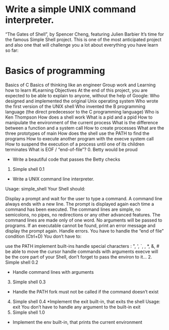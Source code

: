 # Write a simple UNIX command interpreter.
“The Gates of Shell”, by Spencer Cheng, featuring Julien Barbier
It’s time for the famous Simple Shell project. This is one of the most anticipated project and also one that will challenge you a lot about everything you have learn so far:

# Basics of programming
Basics of C
Basics of thinking like an engineer
Group work
and Learning how to learn
 #Learning Objectives
At the end of this project, you are expected to be able to explain to anyone, without the help of Google:
Who designed and implemented the original Unix operating system
Who wrote the first version of the UNIX shell
Who invented the B programming language (the direct predecessor to the C programming language)
Who is Ken Thompson
How does a shell work
What is a pid and a ppid
How to manipulate the environment of the current process
What is the difference between a function and a system call
How to create processes
What are the three prototypes of main
How does the shell use the PATH to find the programs
How to execute another program with the execve system call
How to suspend the execution of a process until one of its children terminates
What is EOF / “end-of-file”?
0. Betty would be proud
* Write a beautiful code that passes the Betty checks
1. Simple shell 0.1
* Write a UNIX command line interpreter.

Usage: simple_shell
Your Shell should:

Display a prompt and wait for the user to type a command. A command line always ends with a new line.
The prompt is displayed again each time a command has been executed.
The command lines are simple, no semicolons, no pipes, no redirections or any other advanced features.
The command lines are made only of one word. No arguments will be passed to programs.
If an executable cannot be found, print an error message and display the prompt again.
Handle errors.
You have to handle the “end of file” condition (Ctrl+D)
You don’t have to:

use the PATH
implement built-ins
handle special characters : ", ', `, \, *, &, #
be able to move the cursor
handle commands with arguments
execve will be the core part of your Shell, don’t forget to pass the environ to it…
2. Simple shell 0.2
* Handle command lines with arguments
3. Simple shell 0.3
* Handle the PATH
fork must not be called if the command doesn’t exist
4. Simple shell 0.4
*Implement the exit built-in, that exits the shell
Usage: exit
You don’t have to handle any argument to the built-in exit
5. Simple shell 1.0
* Implement the env built-in, that prints the current environment

